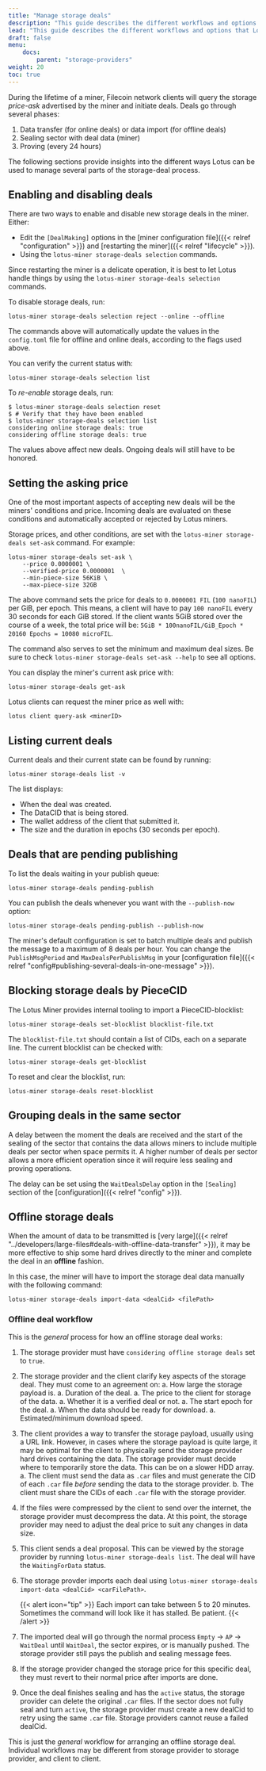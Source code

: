 ```yaml
---
title: "Manage storage deals"
description: "This guide describes the different workflows and options that Lotus miners can use to manage storage deals."
lead: "This guide describes the different workflows and options that Lotus miners can use to manage storage deals."
draft: false
menu:
    docs:
        parent: "storage-providers"
weight: 20
toc: true
---
```


During the lifetime of a miner, Filecoin network clients will query the storage _price-ask_ advertised by the miner and initiate deals. Deals go through several phases:

1. Data transfer (for online deals) or data import (for offline deals)
2. Sealing sector with deal data (miner)
3. Proving (every 24 hours)

The following sections provide insights into the different ways Lotus can be used to manage several parts of the storage-deal process.

## Enabling and disabling deals

There are two ways to enable and disable new storage deals in the miner. Either:

- Edit the `[DealMaking]` options in the [miner configuration file]({{< relref "configuration" >}}) and [restarting the miner]({{< relref "lifecycle" >}}).
- Using the `lotus-miner storage-deals selection` commands.

Since restarting the miner is a delicate operation, it is best to let Lotus handle things by using the `lotus-miner storage-deals selection` commands.

To disable storage deals, run:

```shell
lotus-miner storage-deals selection reject --online --offline
```

The commands above will automatically update the values in the `config.toml` file for offline and online deals, according to the flags used above.

You can verify the current status with:

```shell
lotus-miner storage-deals selection list
```

To _re-enable_ storage deals, run:

```shell
$ lotus-miner storage-deals selection reset
$ # Verify that they have been enabled
$ lotus-miner storage-deals selection list
considering online storage deals: true
considering offline storage deals: true
```

The values above affect new deals. Ongoing deals will still have to be honored.

## Setting the asking price

One of the most important aspects of accepting new deals will be the miners' conditions and price. Incoming deals are evaluated on these conditions and automatically accepted or rejected by Lotus miners.

Storage prices, and other conditions, are set with the `lotus-miner storage-deals set-ask` command. For example:

```shell
lotus-miner storage-deals set-ask \
    --price 0.0000001 \
    --verified-price 0.0000001  \
    --min-piece-size 56KiB \
    --max-piece-size 32GB
```

The above command sets the price for deals to `0.0000001 FIL` (`100 nanoFIL`) per GiB, per epoch. This means, a client will have to pay `100 nanoFIL` every 30 seconds for each GiB stored. If the client wants 5GiB stored over the course of a week, the total price will be: `5GiB * 100nanoFIL/GiB_Epoch * 20160 Epochs = 10080 microFIL`.

The command also serves to set the minimum and maximum deal sizes. Be sure to check `lotus-miner storage-deals set-ask --help` to see all options.

You can display the miner's current ask price with:

```shell
lotus-miner storage-deals get-ask
```

Lotus clients can request the miner price as well with:

```shell
lotus client query-ask <minerID>
```

## Listing current deals

Current deals and their current state can be found by running:

```shell
lotus-miner storage-deals list -v
```

The list displays:

- When the deal was created.
- The DataCID that is being stored.
- The wallet address of the client that submitted it.
- The size and the duration in epochs (30 seconds per epoch).

## Deals that are pending publishing

To list the deals waiting in your publish queue:

```shell
lotus-miner storage-deals pending-publish
```

You can publish the deals whenever you want with the `--publish-now` option:

```shell
lotus-miner storage-deals pending-publish --publish-now
```

The miner's default configuration is set to batch multiple deals and publish the message to a maximum of 8 deals per hour. You can change the `PublishMsgPeriod` and `MaxDealsPerPublishMsg` in your [configuration file]({{< relref "config#publishing-several-deals-in-one-message" >}}).

## Blocking storage deals by PieceCID

The Lotus Miner provides internal tooling to import a PieceCID-blocklist:

```shell
lotus-miner storage-deals set-blocklist blocklist-file.txt
```

The `blocklist-file.txt` should contain a list of CIDs, each on a separate line. The current blocklist can be checked with:

```shell
lotus-miner storage-deals get-blocklist
```

To reset and clear the blocklist, run:

```shell
lotus-miner storage-deals reset-blocklist
```

## Grouping deals in the same sector

A delay between the moment the deals are received and the start of the sealing of the sector that contains the data allows miners to include multiple deals per sector when space permits it. A higher number of deals per sector allows a more efficient operation since it will require less sealing and proving operations.

The delay can be set using the `WaitDealsDelay` option in the `[Sealing]` section of the [configuration]({{< relref "config" >}}).

## Offline storage deals

When the amount of data to be transmitted is [very large]({{< relref "../developers/large-files#deals-with-offline-data-transfer" >}}), it may be more effective to ship some hard drives directly to the miner and complete the deal in an **offline** fashion.

In this case, the miner will have to import the storage deal data manually with the following command:

```shell
lotus-miner storage-deals import-data <dealCid> <filePath>
```

### Offline deal workflow

This is the _general_ process for how an offline storage deal works:

1. The storage provider must have `considering offline storage deals` set to `true`.
1. The storage provider and the client clarify key aspects of the storage deal. They must come to an agreement on:
a. How large the storage payload is.
a. Duration of the deal.
a. The price to the client for storage of the data.
a. Whether it is a verified deal or not.
a. The start epoch for the deal.
a. When the data should be ready for download.
a. Estimated/minimum download speed.
1. The client provides a way to transfer the storage payload, usually using a URL link. However, in cases where the storage payload is quite large, it may be optimal for the client to physically send the storage provider hard drives containing the data. The storage provider must decide where to temporarily store the data. This can be on a slower HDD array.
a. The client must send the data as `.car` files and must generate the CID of each `.car` file _before_ sending the data to the storage provider.
b. The client must share the CIDs of each `.car` file with the storage provider.
1. If the files were compressed by the client to send over the internet, the storage provider must decompress the data. At this point, the storage provider may need to adjust the deal price to suit any changes in data size.
1. This client sends a deal proposal. This can be viewed by the storage provider by running `lotus-miner storage-deals list`. The deal will have the `WaitingForData` status.
1. The storage provder imports each deal using `lotus-miner storage-deals import-data <dealCid> <carFilePath>`.

   {{< alert icon="tip" >}}
   Each import can take between 5 to 20 minutes. Sometimes the command will look like it has stalled. Be patient.
   {{< /alert >}}
1. The imported deal will go through the normal process `Empty` → `AP` → `WaitDeal` until `WaitDeal`, the sector expires, or is manually pushed. The storage provider still pays the publish and sealing message fees.
1. If the storage provider changed the storage price for this specific deal, they must revert to their normal price after imports are done.
1. Once the deal finishes sealing and has the `active` status, the storage provider can delete the original `.car` files. If the sector does not fully seal and turn `active`, the storage provider must create a new dealCid to retry using the same `.car` file. Storage providers cannot reuse a failed dealCid.

This is just the _general_ workflow for arranging an offline storage deal. Individual workflows may be different from storage provider to storage provider, and client to client.
